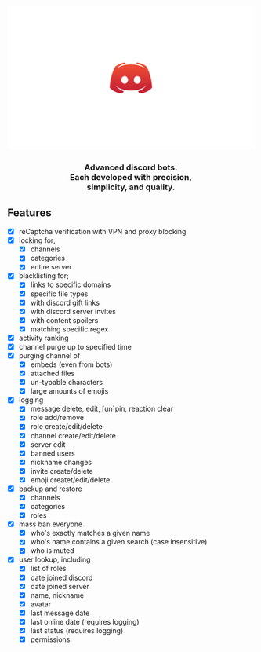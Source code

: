 ![Meoji Is Great!](https://raw.githubusercontent.com/Meoji/Branding/master/logos/logos_discord/test.png?raw=true)
<h3 align="center">Advanced discord bots.<br>
Each developed with precision,<br>
simplicity, and quality.</h3>

## Features
 - [x] reCaptcha verification with VPN and proxy blocking
 - [x] locking for;
    - [x] channels
    - [x] categories
    - [x] entire server
 - [x] blacklisting for;
    - [x] links to specific domains
    - [x] specific file types
    - [x] with discord gift links
    - [x] with discord server invites
    - [x] with content spoilers
    - [x] matching specific regex
 - [x] activity ranking
 - [x] channel purge up to specified time
 - [x] purging channel of
    - [x] embeds (even from bots)
    - [x] attached files
    - [x] un-typable characters
    - [x] large amounts of emojis
 - [x] logging
    - [x] message delete, edit, \[un]pin, reaction clear
    - [x] role add/remove
    - [x] role create/edit/delete
    - [x] channel create/edit/delete
    - [x] server edit
    - [x] banned users
    - [x] nickname changes
    - [x] invite create/delete
    - [x] emoji createt/edit/delete
 - [x] backup and restore
    - [x] channels
    - [x] categories
    - [x] roles
 - [x] mass ban everyone
    - [x] who's exactly matches a given name
    - [x] who's name contains a given search (case insensitive)
    - [x] who is muted
 - [x] user lookup, including
    - [x] list of roles
    - [x] date joined discord
    - [x] date joined server
    - [x] name, nickname
    - [x] avatar
    - [x] last message date
    - [x] last online date (requires logging)
    - [x] last status (requires logging)
    - [x] permissions
